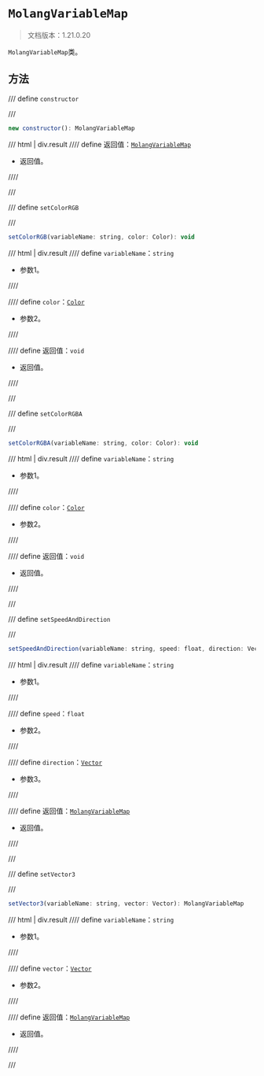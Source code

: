 # `MolangVariableMap`

> 文档版本：1.21.0.20

`MolangVariableMap`类。

## 方法

/// define
`constructor`


///

```js
new constructor(): MolangVariableMap
```

/// html | div.result
//// define
返回值：[`MolangVariableMap`](./molangvariablemap.md)

- 返回值。


////

///


/// define
`setColorRGB`


///

```js
setColorRGB(variableName: string, color: Color): void
```

/// html | div.result
//// define
`variableName`：`string`

- 参数1。


////

//// define
`color`：[`Color`](./color.md)

- 参数2。


////

//// define
返回值：`void`

- 返回值。


////

///


/// define
`setColorRGBA`


///

```js
setColorRGBA(variableName: string, color: Color): void
```

/// html | div.result
//// define
`variableName`：`string`

- 参数1。


////

//// define
`color`：[`Color`](./color.md)

- 参数2。


////

//// define
返回值：`void`

- 返回值。


////

///


/// define
`setSpeedAndDirection`


///

```js
setSpeedAndDirection(variableName: string, speed: float, direction: Vector): MolangVariableMap
```

/// html | div.result
//// define
`variableName`：`string`

- 参数1。


////

//// define
`speed`：`float`

- 参数2。


////

//// define
`direction`：[`Vector`](./vector.md)

- 参数3。


////

//// define
返回值：[`MolangVariableMap`](./molangvariablemap.md)

- 返回值。


////

///


/// define
`setVector3`


///

```js
setVector3(variableName: string, vector: Vector): MolangVariableMap
```

/// html | div.result
//// define
`variableName`：`string`

- 参数1。


////

//// define
`vector`：[`Vector`](./vector.md)

- 参数2。


////

//// define
返回值：[`MolangVariableMap`](./molangvariablemap.md)

- 返回值。


////

///

